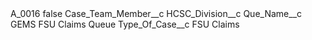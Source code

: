 <?xml version="1.0" encoding="UTF-8"?>
<CustomMetadata xmlns="http://soap.sforce.com/2006/04/metadata" xmlns:xsi="http://www.w3.org/2001/XMLSchema-instance" xmlns:xsd="http://www.w3.org/2001/XMLSchema">
    <label>A_0016</label>
    <protected>false</protected>
    <values>
        <field>Case_Team_Member__c</field>
        <value xsi:nil="true"/>
    </values>
    <values>
        <field>HCSC_Division__c</field>
        <value xsi:nil="true"/>
    </values>
    <values>
        <field>Que_Name__c</field>
        <value xsi:type="xsd:string">GEMS FSU Claims Queue</value>
    </values>
    <values>
        <field>Type_Of_Case__c</field>
        <value xsi:type="xsd:string">FSU Claims</value>
    </values>
</CustomMetadata>
